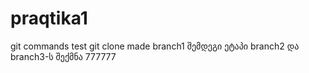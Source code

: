 # praqtika1
git commands test
git clone
made branch1
შემდეგი ეტაპი branch2 და branch3-ს შექმნა
777777
